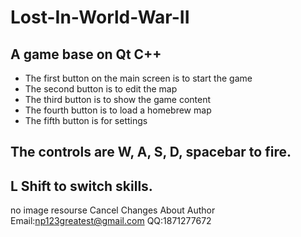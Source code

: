 # Lost-In-World-War-II
## A game base on Qt C++


* The first button on the main screen is to start the game
* The second button is to edit the map
* The third button is to show the game content
* The fourth button is to load a homebrew map
* The fifth button is for settings

## The controls are W, A, S, D, spacebar to fire.
## L Shift to switch skills. 

no image resourse
Cancel Changes
About Author
Email:np123greatest@gmail.com
QQ:1871277672
